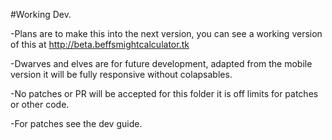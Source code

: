 #Working Dev.

-Plans are to make this into the next version, you can see a working version of this at http://beta.beffsmightcalculator.tk 

-Dwarves and elves are for future development, adapted from the mobile version it will be fully responsive without colapsables. 

-No patches or PR will be accepted for this folder it is off limits for patches or other code. 

-For patches see the dev guide.
